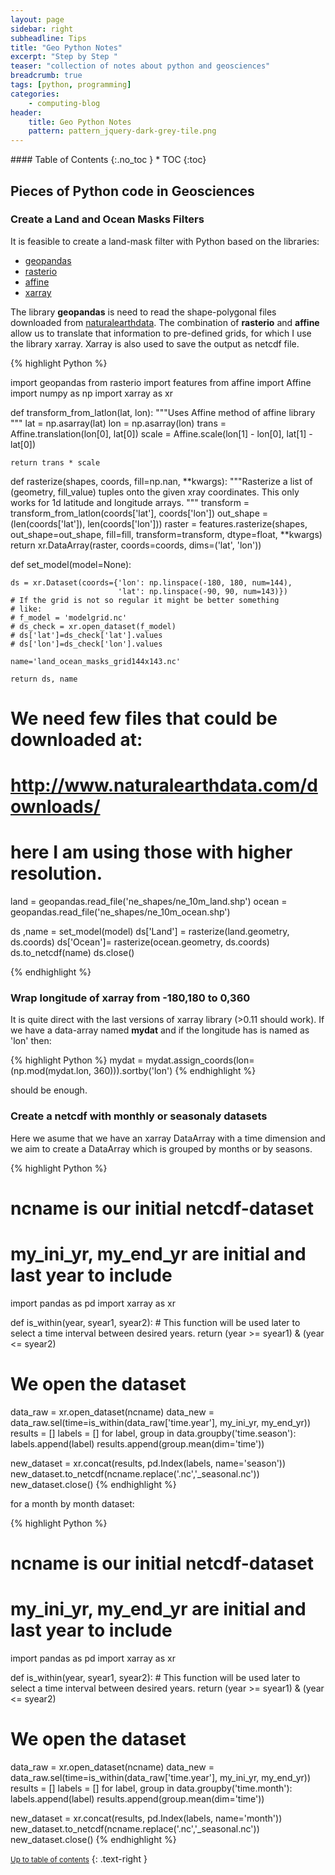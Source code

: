 ```yaml
---
layout: page
sidebar: right
subheadline: Tips
title: "Geo Python Notes"
excerpt: "Step by Step "
teaser: "collection of notes about python and geosciences"
breadcrumb: true
tags: [python, programming]
categories:
    - computing-blog
header:
    title: Geo Python Notes
    pattern: pattern_jquery-dark-grey-tile.png
---
```


<section id="table-of-contents" class="toc">
<div class="panel radius" markdown="1">
#### Table of Contents
{:.no_toc }
*  TOC
{:toc}
</div>
</section><!-- /#table-of-contents -->

Pieces of Python code in Geosciences
--------------------------------------


### Create a Land and Ocean Masks Filters

It is feasible to create a land-mask filter with Python based on the libraries:

- [geopandas](http://geopandas.org/)
- [rasterio](https://rasterio.readthedocs.io/en/stable/)
- [affine](https://github.com/sgillies/affine)
- [xarray](http://xarray.pydata.org/en/stable/)

The library **geopandas** is need to read the shape-polygonal files downloaded from [naturalearthdata](http://www.naturalearthdata.com/downloads/). The combination of **rasterio** and **affine** allow us to translate that information to pre-defined grids, for which I use the library xarray. Xarray is also used to save the output as netcdf file. 

{% highlight Python %}

import geopandas
from rasterio import features
from affine import Affine
import numpy as np
import xarray as xr

def transform_from_latlon(lat, lon):
    """Uses Affine method of affine library
    """
    lat = np.asarray(lat)
    lon = np.asarray(lon)
    trans = Affine.translation(lon[0], lat[0])
    scale = Affine.scale(lon[1] - lon[0], lat[1] - lat[0])
    
    return trans * scale

def rasterize(shapes, coords, fill=np.nan, **kwargs):
    """Rasterize a list of (geometry, fill_value) tuples onto the given
    xray coordinates. This only works for 1d latitude and longitude
    arrays.
    """
    transform = transform_from_latlon(coords['lat'], coords['lon'])
    out_shape = (len(coords['lat']), len(coords['lon']))
    raster = features.rasterize(shapes, out_shape=out_shape,
                                fill=fill, transform=transform,
                                dtype=float, **kwargs)
    return xr.DataArray(raster, coords=coords, dims=('lat', 'lon'))

def set_model(model=None):

    ds = xr.Dataset(coords={'lon': np.linspace(-180, 180, num=144),
                            'lat': np.linspace(-90, 90, num=143)})
    # If the grid is not so regular it might be better something
    # like:
    # f_model = 'modelgrid.nc'
    # ds_check = xr.open_dataset(f_model)
    # ds['lat']=ds_check['lat'].values
    # ds['lon']=ds_check['lon'].values
        
    name='land_ocean_masks_grid144x143.nc'

    return ds, name

# We need few files that could be downloaded at:
# http://www.naturalearthdata.com/downloads/
# here I am using those with higher resolution.

land = geopandas.read_file('ne_shapes/ne_10m_land.shp')
ocean = geopandas.read_file('ne_shapes/ne_10m_ocean.shp')

ds ,name = set_model(model)
ds['Land'] = rasterize(land.geometry, ds.coords)
ds['Ocean']= rasterize(ocean.geometry, ds.coords)
ds.to_netcdf(name)
ds.close()

{% endhighlight %}

### Wrap longitude of xarray from -180,180 to 0,360

It is quite direct with the last versions of xarray library (>0.11 should work). If we have a data-array named **mydat** and if the longitude has is named as 'lon' then:

{% highlight Python %}
mydat = mydat.assign_coords(lon=(np.mod(mydat.lon, 360))).sortby('lon')
{% endhighlight %}

should be enough.


### Create a netcdf with monthly or seasonaly datasets

Here we asume that we have an xarray DataArray with a time dimension and we aim to create a DataArray which is grouped by months or by seasons. 

{% highlight Python %}

# ncname is our initial netcdf-dataset
# my_ini_yr, my_end_yr are initial and last year to include
import pandas as pd
import xarray as xr

def is_within(year, syear1, syear2):
    # This function will be used later to select a time interval between desired years.
    return (year >= syear1) & (year <= syear2)
     
# We open the dataset
data_raw = xr.open_dataset(ncname)
data_new = data_raw.sel(time=is_within(data_raw['time.year'], my_ini_yr, my_end_yr))
results = []
labels = []
for label, group in data.groupby('time.season'):
    labels.append(label)
    results.append(group.mean(dim='time'))

new_dataset = xr.concat(results, pd.Index(labels, name='season'))
new_dataset.to_netcdf(ncname.replace('.nc','_seasonal.nc'))
new_dataset.close()
{% endhighlight %}

for a month by month dataset:

{% highlight Python %}

# ncname is our initial netcdf-dataset
# my_ini_yr, my_end_yr are initial and last year to include
import pandas as pd
import xarray as xr

def is_within(year, syear1, syear2):
    # This function will be used later to select a time interval between desired years.
    return (year >= syear1) & (year <= syear2)
     
# We open the dataset
data_raw = xr.open_dataset(ncname)
data_new = data_raw.sel(time=is_within(data_raw['time.year'], my_ini_yr, my_end_yr))
results = []
labels = []
for label, group in data.groupby('time.month'):
    labels.append(label)
    results.append(group.mean(dim='time'))

new_dataset = xr.concat(results, pd.Index(labels, name='month'))
new_dataset.to_netcdf(ncname.replace('.nc','_seasonal.nc'))
new_dataset.close()
{% endhighlight %}


<small markdown="1">[Up to table of contents](#toc)</small>
{: .text-right }

